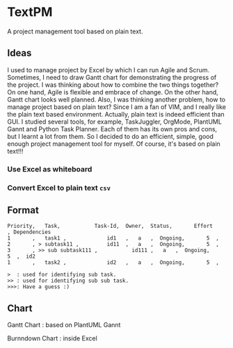 # TextPM
A project management tool based on plain text.

## Ideas
I used to manage project by Excel by which I can run Agile and Scrum.
Sometimes, I need to draw Gantt chart for demonstrating the progress of the project.
I was thinking about how to combine the two things together?
On one hand, Agile is flexible and embrace of change. On the other hand, Gantt chart looks well planned.
Also, I was thinking another problem, how to manage project based on plain text?
Since I am a fan of VIM, and I really like the plain text based environment.
Actually, plain text is indeed efficient than GUI.
I studied several tools, for example, TaskJuggler, OrgMode, PlantUML Gannt and Python Task Planner.
Each of them has its own pros and cons, but I learnt a lot from them.
So I decided to do an efficient, simple, good enough project management tool for myself.
Of course, it's based on plain text!!!

### Use Excel as whiteboard
### Convert Excel to plain text `csv`


## Format

```
Priority,  	Task,  			Task-Id,  Owner,  Status,   	Effort     , Dependencies
1       ,   task1 ,		        id1   ,	  a   ,  Ongoing,		5  ,   
2       , > subtask11 ,			id11  ,	  a   ,  Ongoing,		5  ,  
3       , >> sub subtask111 ,	        id111 ,	  a   ,  Ongoing,		5  ,  id2
1       ,   task2 ,		        id2   ,	  a   ,  Ongoing,		5  ,   

>  : used for identifying sub task.
>> : used for identifying sub sub task.
>>>: Have a guess :)
```

## Chart

Gantt Chart 	: based on PlantUML Gannt

Burnndown Chart : inside Excel



